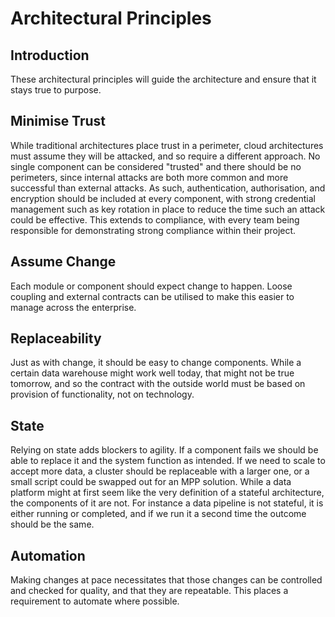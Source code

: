 # Architectural Principles

## Introduction

These architectural principles will guide the architecture and ensure that it stays true to purpose.

## Minimise Trust

While traditional architectures place trust in a perimeter, cloud architectures must assume they will be attacked, and so require a different approach. No single component can be considered "trusted" and there should be no perimeters, since internal attacks are both more common and more successful than external attacks. As such, authentication, authorisation, and encryption should be included at every component, with strong credential management such as key rotation in place to reduce the time such an attack could be effective. This extends to compliance, with every team being responsible for demonstrating strong compliance within their project.

## Assume Change

Each module or component should expect change to happen. Loose coupling and external contracts can be utilised to make this easier to manage across the enterprise.

## Replaceability

Just as with change, it should be easy to change components. While a certain data warehouse might work well today, that might not be true tomorrow, and so the contract with the outside world must be based on provision of functionality, not on technology.

## State

Relying on state adds blockers to agility. If a component fails we should be able to replace it and the system function as intended. If we need to scale to accept more data, a cluster should be replaceable with a larger one, or a small script could be swapped out for an MPP solution. While a data platform might at first seem like the very definition of a stateful architecture, the components of it are not. For instance a data pipeline is not stateful, it is either running or completed, and if we run it a second time the outcome should be the same.

## Automation

Making changes at pace necessitates that those changes can be controlled and checked for quality, and that they are repeatable. This places a requirement to automate where possible.